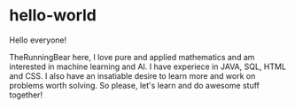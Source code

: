 # hello-world

Hello everyone!

TheRunningBear here, I love pure and applied mathematics and am interested in machine learning and AI. 
I have experiece in JAVA, SQL, HTML and CSS.
I also have an insatiable desire to learn more and work on problems worth solving. 
So please, let's learn and do awesome stuff together!
